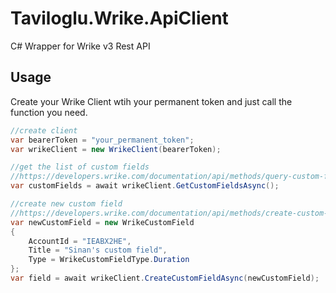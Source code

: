 # Taviloglu.Wrike.ApiClient
C# Wrapper for Wrike v3 Rest API

## Usage
Create your Wrike Client wtih your permanent token and just call the function you need.
```csharp
//create client
var bearerToken = "your_permanent_token";
var wrikeClient = new WrikeClient(bearerToken);

//get the list of custom fields
//https://developers.wrike.com/documentation/api/methods/query-custom-fields
var customFields = await wrikeClient.GetCustomFieldsAsync();

//create new custom field
//https://developers.wrike.com/documentation/api/methods/create-custom-field
var newCustomField = new WrikeCustomField
{
    AccountId = "IEABX2HE",
    Title = "Sinan's custom field",
    Type = WrikeCustomFieldType.Duration
};
var field = await wrikeClient.CreateCustomFieldAsync(newCustomField);
```
